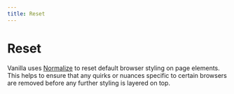 ```yaml
---
title: Reset
---
```


# Reset

Vanilla uses [Normalize](https://necolas.github.io/normalize.css/) to reset default browser styling on page elements. This helps to ensure that any quirks or nuances specific to certain browsers are removed before any further styling is layered on top.